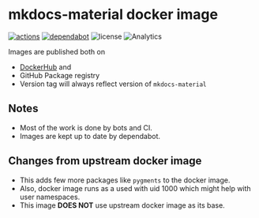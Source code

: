 # mkdocs-material docker image

[![actions](https://github.com/tprasadtp/mkdocs-material-docker/workflows/build/badge.svg)](https://github.com/tprasadtp/mkdocs-material-docker/actions?workflow=build)
[![dependabot](https://api.dependabot.com/badges/status?host=github&repo=tprasadtp/mkdocs-material-docker)](https://app.dependabot.com)
![license](https://img.shields.io/github/license/tprasadtp/labels?color=orange)
![Analytics](https://ga-beacon.prasadt.com/UA-101760811-3/github/mkdocs-material-docker?pink&useReferer)

Images are published both on
  - [DockerHub](https://hub.docker.com/repository/docker/tprasadtp/mkdocs-material) and
  - GitHub Package registry
  - Version tag will always reflect version of `mkdocs-material`

## Notes

- Most of the work is done by bots and CI.
- Images are kept up to date by dependabot.

## Changes from upstream docker image

- This adds few more packages like `pygments` to the docker image.
- Also, docker image runs as a used with uid 1000 which might help with user namespaces.
- This image **DOES NOT** use upstream docker image as its base.
